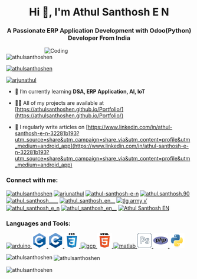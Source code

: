 <h1 align="center">Hi 👋, I'm Athul Santhosh E N</h1>
<h3 align="center">A Passionate ERP Application Development with Odoo(Python) Developer From India</h3>

<img align="right" alt="Coding" width="400" src="https://cdn.dribbble.com/users/1162077/screenshots/3848914/programmer.gif">

<p align="left"> <img src="https://komarev.com/ghpvc/?username=athulsanthoshen&label=Profile%20views&color=0e75b6&style=flat" alt="athulsanthoshen" /> </p>

<p align="left"> <a href="https://github.com/ryo-ma/github-profile-trophy"><img src="https://github-profile-trophy.vercel.app/?username=athulsanthoshen" alt="athulsanthoshen" /></a> </p>

<p align="left"> <a href="https://twitter.com/arjunathul" target="blank"><img src="https://img.shields.io/twitter/follow/arjunathul?logo=twitter&style=for-the-badge" alt="arjunathul" /></a> </p>

- 🌱 I’m currently learning **DSA, ERP Application, AI, IoT**

- 👨‍💻 All of my projects are available at [https://athulsanthoshen.github.io/Portfolio/](https://athulsanthoshen.github.io/Portfolio/)

- 📝 I regularly write articles on [https://www.linkedin.com/in/athul-santhosh-e-n-32281b193?utm_source=share&utm_campaign=share_via&utm_content=profile&utm_medium=android_app](https://www.linkedin.com/in/athul-santhosh-e-n-32281b193?utm_source=share&utm_campaign=share_via&utm_content=profile&utm_medium=android_app)

<h3 align="left">Connect with me:</h3>
<p align="left">
<a href="https://dev.to/athulsanthoshen" target="blank"><img align="center" src="https://raw.githubusercontent.com/rahuldkjain/github-profile-readme-generator/master/src/images/icons/Social/devto.svg" alt="athulsanthoshen" height="30" width="40" /></a>
<a href="https://twitter.com/arjunathul" target="blank"><img align="center" src="https://raw.githubusercontent.com/rahuldkjain/github-profile-readme-generator/master/src/images/icons/Social/twitter.svg" alt="arjunathul" height="30" width="40" /></a>
<a href="https://linkedin.com/in/athul-santhosh-e-n" target="blank"><img align="center" src="https://raw.githubusercontent.com/rahuldkjain/github-profile-readme-generator/master/src/images/icons/Social/linked-in-alt.svg" alt="athul-santhosh-e-n" height="30" width="40" /></a>
<a href="https://fb.com/athul.santhosh.90" target="blank"><img align="center" src="https://raw.githubusercontent.com/rahuldkjain/github-profile-readme-generator/master/src/images/icons/Social/facebook.svg" alt="athul.santhosh.90" height="30" width="40" /></a>
<a href="https://instagram.com/athul_santhosh____" target="blank"><img align="center" src="https://raw.githubusercontent.com/rahuldkjain/github-profile-readme-generator/master/src/images/icons/Social/instagram.svg" alt="athul_santhosh____" height="30" width="40" /></a>
<a href="https://app.mulearn.org/profile/athulsanthoshen@mulearn" target="_blank"><img align="center" src="https://avatars.githubusercontent.com/u/98015594?s=280&v=4" alt="athul_santhosh_en__"  width="24" /></a>
<a href="https://www.youtube.com/c/tlg army ꪜ" target="blank"><img align="center" src="https://raw.githubusercontent.com/rahuldkjain/github-profile-readme-generator/master/src/images/icons/Social/youtube.svg" alt="tlg army ꪜ" height="30" width="40" /></a>
<a href="https://youpic.com/athul_santhosh_e_n" target="blank"><img align="center" src="https://asset.brandfetch.io/idj3AZbd9q/idLERdBnui.png" alt="athul_santhosh_e_n"  width="30" /></a>
<a href="https://discord.gg/athul_santhosh_en__" target="blank"><img align="center" src="https://raw.githubusercontent.com/rahuldkjain/github-profile-readme-generator/master/src/images/icons/Social/discord.svg" alt="athul_santhosh_en__" height="30" width="40" /></a>
<a href="https://www.shutterstock.com/g/Athul+Santhosh+E+N" target="_blank"><img align="center" src="https://play-lh.googleusercontent.com/SMzlM-cVZfWHZMxVBQXhO2JYrfztqb3bgotEGWkiFzY5pl74p9RtB0n7pdX79TSIpA" alt="Athul Santhosh EN" width="27" /></a>
</p>

<h3 align="left">Languages and Tools:</h3>
<p align="left"> <a href="https://www.arduino.cc/" target="_blank" rel="noreferrer"> <img src="https://cdn.worldvectorlogo.com/logos/arduino-1.svg" alt="arduino" width="40" height="40"/> </a> <a href="https://www.cprogramming.com/" target="_blank" rel="noreferrer"> <img src="https://raw.githubusercontent.com/devicons/devicon/master/icons/c/c-original.svg" alt="c" width="40" height="40"/> </a> <a href="https://www.w3schools.com/cpp/" target="_blank" rel="noreferrer"> <img src="https://raw.githubusercontent.com/devicons/devicon/master/icons/cplusplus/cplusplus-original.svg" alt="cplusplus" width="40" height="40"/> </a> <a href="https://www.w3schools.com/css/" target="_blank" rel="noreferrer"> <img src="https://raw.githubusercontent.com/devicons/devicon/master/icons/css3/css3-original-wordmark.svg" alt="css3" width="40" height="40"/> </a> <a href="https://cloud.google.com" target="_blank" rel="noreferrer"> <img src="https://www.vectorlogo.zone/logos/google_cloud/google_cloud-icon.svg" alt="gcp" width="40" height="40"/> </a> <a href="https://www.w3.org/html/" target="_blank" rel="noreferrer"> <img src="https://raw.githubusercontent.com/devicons/devicon/master/icons/html5/html5-original-wordmark.svg" alt="html5" width="40" height="40"/> </a> <a href="https://www.mathworks.com/" target="_blank" rel="noreferrer"> <img src="https://upload.wikimedia.org/wikipedia/commons/2/21/Matlab_Logo.png" alt="matlab" width="40" height="40"/> </a> <a href="https://www.photoshop.com/en" target="_blank" rel="noreferrer"> <img src="https://raw.githubusercontent.com/devicons/devicon/master/icons/photoshop/photoshop-line.svg" alt="photoshop" width="40" height="40"/> </a> <a href="https://www.php.net" target="_blank" rel="noreferrer"> <img src="https://raw.githubusercontent.com/devicons/devicon/master/icons/php/php-original.svg" alt="php" width="40" height="40"/> </a> <a href="https://www.python.org" target="_blank" rel="noreferrer"> <img src="https://raw.githubusercontent.com/devicons/devicon/master/icons/python/python-original.svg" alt="python" width="40" height="40"/> </a> </p>

<p><img align="left" src="https://github-readme-stats.vercel.app/api/top-langs?username=athulsanthoshen&show_icons=true&locale=en&layout=compact" alt="athulsanthoshen" /></p>

<p>&nbsp;<img align="center" src="https://github-readme-stats.vercel.app/api?username=athulsanthoshen&show_icons=true&locale=en" alt="athulsanthoshen" /></p>

<p><img align="center" src="https://github-readme-streak-stats.herokuapp.com/?user=athulsanthoshen&" alt="athulsanthoshen" /></p>
